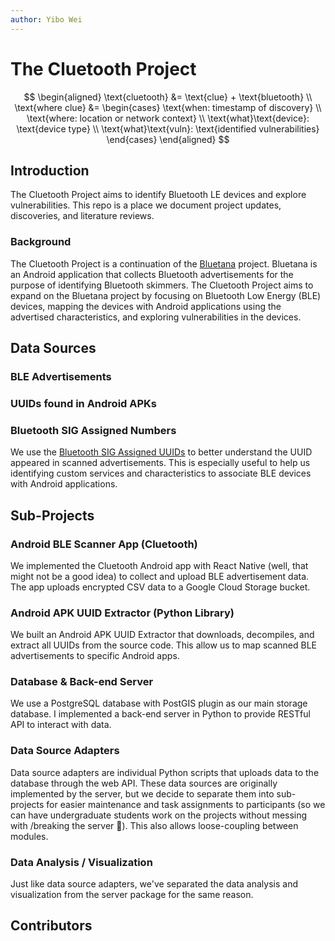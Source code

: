 ```yaml
---
author: Yibo Wei
---
```

# The Cluetooth Project
$$
\begin{aligned}
	\text{cluetooth} &= \text{clue} + \text{bluetooth} \\
	\text{where clue} &= \begin{cases}
	\text{when: timestamp of discovery} \\
	\text{where: location or network context} \\
	\text{what}\text{device}: \text{device type} \\
	\text{what}\text{vuln}: \text{identified vulnerabilities}
	\end{cases}
\end{aligned}
$$
## Introduction
The Cluetooth Project aims to identify Bluetooth LE devices and explore vulnerabilities.
This repo is a place we document project updates, discoveries, and literature reviews.
### Background
The Cluetooth Project is a continuation of the [Bluetana](https://cns.ucsd.edu/bluetana/) project. Bluetana is an Android application that collects Bluetooth advertisements for the purpose of identifying Bluetooth skimmers. The Cluetooth Project aims to expand on the Bluetana project by focusing on Bluetooth Low Energy (BLE) devices, mapping the devices with Android applications using the advertised characteristics, and exploring vulnerabilities in the devices.
## Data Sources
### BLE Advertisements
### UUIDs found in Android APKs
### Bluetooth SIG Assigned Numbers
We use the [Bluetooth SIG Assigned UUIDs](https://bitbucket.org/bluetooth-SIG/public/src/main/assigned_numbers/uuids/) to better understand the UUID appeared in scanned advertisements. This is especially useful to help us identifying custom services and characteristics to associate BLE devices with Android applications.
## Sub-Projects
### Android BLE Scanner App (Cluetooth)
We implemented the Cluetooth Android app with React Native (well, that might not be a good idea) to collect and upload BLE advertisement data. The app uploads encrypted CSV data to a Google Cloud Storage bucket.
### Android APK UUID Extractor (Python Library)
We built an Android APK UUID Extractor that downloads, decompiles, and extract all UUIDs from the source code. This allow us to map scanned BLE advertisements to specific Android apps.
### Database & Back-end Server
We use a PostgreSQL database with PostGIS plugin as our main storage database.
I implemented a back-end server in Python to provide RESTful API to interact with data.
### Data Source Adapters
Data source adapters are individual Python scripts that uploads data to the database through the web API.
These data sources are originally implemented by the server, but we decide to separate them into sub-projects for easier maintenance and task assignments to participants (so we can have undergraduate students work on the projects without messing with /breaking the server 🤣). This also allows loose-coupling between modules.
### Data Analysis / Visualization
Just like data source adapters, we've separated the data analysis and visualization from the server package for the same reason.
## Contributors
<!-- TODO: Add contributors -->